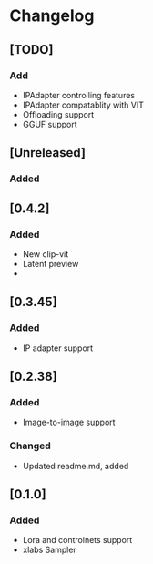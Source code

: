 # Changelog

## [TODO]

### Add

- IPAdapter controlling features
- IPAdapter compatablity with VIT
- Offloading support
- GGUF support

## [Unreleased]

### Added


## [0.4.2]

### Added
- New clip-vit
- Latent preview
- 
## [0.3.45]

### Added

- IP adapter support


## [0.2.38]

### Added

- Image-to-image support

### Changed

- Updated readme.md, added

## [0.1.0]

### Added

- Lora and controlnets support
- xlabs Sampler
